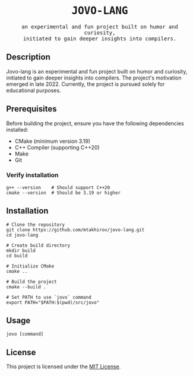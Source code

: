 <h1 align="center">
  <samp>JOVO-LANG</samp>
</h1>

<p align="center">
  <samp>
    an experimental and fun project built on humor and curiosity, <br />
    initiated to gain deeper insights into compilers.
  </samp>
</p>

## Description

Jovo-lang is an experimental and fun project built on humor and curiosity, initiated to gain deeper insights into compilers. The project's motivation emerged in late 2022. Currently, the project is pursued solely for educational purposes.

## Prerequisites

Before building the project, ensure you have the following dependencies installed:

- CMake (minimum version 3.19)
- C++ Compiler (supporting C++20)
- Make
- Git

### Verify installation

```shell
g++ --version    # Should support C++20
cmake --version  # Should be 3.19 or higher
```

## Installation

```shell
# Clone the repository
git clone https://github.com/mtakhirov/jovo-lang.git
cd jovo-lang

# Create build directory
mkdir build
cd build

# Initialize CMake
cmake ..

# Build the project
cmake --build .

# Set PATH to use `jovo` command
export PATH="$PATH:$(pwd)/src/jovo"
```

## Usage

```shell
jovo [command] 
```

## License

This project is licensed under the [MIT License](./LICENCE).